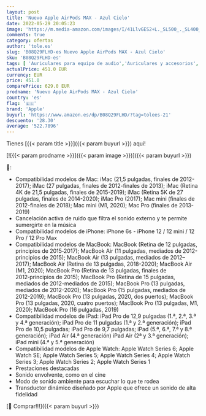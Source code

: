 ```yaml
---
layout: post
title: 'Nuevo Apple AirPods MAX - Azul Cielo'
date: 2022-05-29 20:05:23
image: 'https://m.media-amazon.com/images/I/41LlvGES2+L._SL500_._SL400_.jpg'
comments: true
category: ofertas
author: 'tole.es'
slug: 'B08Q29FLHD-es Nuevo Apple AirPods MAX - Azul Cielo'
sku: 'B08Q29FLHD-es'
tags: [ 'Auriculares para equipo de audio','Auriculares y accesorios','Electrónica','apple','🇪🇸', ]
actualPrice: 451.0 EUR
currency: EUR
price: 451.0
comparePrice: 629.0 EUR
prodname: 'Nuevo Apple AirPods MAX - Azul Cielo'
country: 'es'
flag: '🇪🇸'
brand: 'Apple'
buyurl: 'https://www.amazon.es/dp/B08Q29FLHD/?tag=tolees-21'
descuento: '28.30'
average: '522.7896'
---
```


Tienes [{{< param title >}}]({{< param buyurl >}}) aqui!

[![{{< param prodname >}}]({{< param image >}})]({{< param buyurl >}})

🔎:

- Compatibilidad modelos de Mac: iMac (21,5 pulgadas, finales de 2012-2017); iMac (27 pulgadas, finales de 2012-finales de 2013); iMac (Retina 4K de 21,5 pulgadas, finales de 2015-2019); iMac (Retina 5K de 27 pulgadas, finales de 2014-2020); iMac Pro (2017); Mac mini (finales de 2012-finales de 2018); Mac mini (M1, 2020); Mac Pro (finales de 2013-2019)
- Cancelación activa de ruido que filtra el sonido externo y te permite sumergirte en la música
- Compatibilidad modelos de iPhone: iPhone 6s - iPhone 12 / 12 mini / 12 Pro / 12 Pro Max
- Compatibilidad modelos de MacBook: MacBook (Retina de 12 pulgadas, principios de 2015‑2017); MacBook Air (11 pulgadas, mediados de 2012-principios de 2015); MacBook Air (13 pulgadas, mediados de 2012–2017); MacBook Air (Retina de 13 pulgadas, 2018-2020); MacBook Air (M1, 2020); MacBook Pro (Retina de 13 pulgadas, finales de 2012‑principios de 2015); MacBook Pro (Retina de 15 pulgadas, mediados de 2012-mediados de 2015); MacBook Pro (13 pulgadas, mediados de 2012-2020); MacBook Pro (15 pulgadas, mediados de 2012-2019); MacBook Pro (13 pulgadas, 2020, dos puertos); MacBook Pro (13 pulgadas, 2020, cuatro puertos); MacBook Pro (13 pulgadas, M1, 2020); MacBook Pro (16 pulgadas, 2019)
- Compatibilidad modelos de iPad: iPad Pro de 12,9 pulgadas (1.ª, 2.ª, 3.ª y 4.ª generación); iPad Pro de 11 pulgadas (1.ª y 2.ª generación); iPad Pro de 10,5 pulgadas; iPad Pro de 9,7 pulgadas; iPad (5.ª, 6.ª, 7.ª y 8.ª generación); iPad Air (4.ª generación) iPad Air (2ª y 3.ª generación); iPad mini (4.ª y 5.ª generación)
- Compatibilidad modelos de Apple Watch: Apple Watch Series 6; Apple Watch SE; Apple Watch Series 5; Apple Watch Series 4; Apple Watch Series 3; Apple Watch Series 2; Apple Watch Series 1
- Prestaciones destacadas
- Sonido envolvente, como en el cine
- Modo de sonido ambiente para escuchar lo que te rodea
- Transductor dinámico diseñado por Apple que ofrece un sonido de alta fidelidad

[🛒 Comprar!!!]({{< param buyurl >}})
